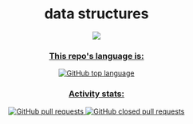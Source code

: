 <div align="center">
 <h1>data structures</h1>
</div>
<div align="center" >
  <a href="https://www.codacy.com/gh/ImMPrada/data_structures/dashboardutm_source=github.com&amp;utm_medium=referral&amp;utm_content=ImMPrada/data_structures&ap;utm_campaign=Badge_Grade"><img src="https://app.codacy.com/project/badge/Grade/f262aec0b9e942808d7f63f7351e4529"/>
</div>

<div align="center">
 <h3>This repo's language is:</h3>
 <img alt="GitHub top language" src="https://img.shields.io/github/languages/top/immprada/data_structures?color=%23A91401&style=for-the-badge">
</div>

<div align="center">
 <h3>Activity stats:</h3>
 <img alt="GitHub pull requests" src="https://img.shields.io/github/issues-pr/immprada/data_structures?style=for-the-badge">
 <img alt="GitHub closed pull requests" src="https://img.shields.io/github/issues-pr-closed-raw/immprada/data_structures?color=green&style=for-the-badge">
</div>

